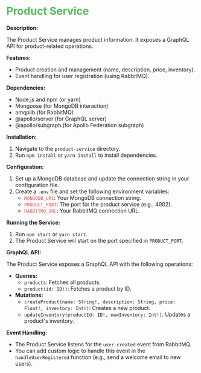 # <span style="color: #5cb85c;">Product Service</span>

**Description:**

The Product Service manages product information. It exposes a GraphQL API for product-related operations.

**Features:**

- Product creation and management (name, description, price, inventory).
- Event handling for user registration (using RabbitMQ).

**Dependencies:**

- Node.js and npm (or yarn)
- Mongoose (for MongoDB interaction)
- amqplib (for RabbitMQ)
- @apollo/server (for GraphQL server)
- @apollo/subgraph (for Apollo Federation subgraph)

**Installation:**

1. Navigate to the `product-service` directory.
2. Run `npm install` or `yarn install` to install dependencies.

**Configuration:**

1. Set up a MongoDB database and update the connection string in your configuration file.
2. Create a `.env` file and set the following environment variables:
   - <span style="color: #d9534f;">`MONGODB_URI`</span>: Your MongoDB connection string.
   - <span style="color: #d9534f;">`PRODUCT_PORT`</span>: The port for the product service (e.g., 4002).
   - <span style="color: #d9534f;">`RABBITMQ_URL`</span>: Your RabbitMQ connection URL.

**Running the Service:**

1. Run `npm start` or `yarn start`.
2. The Product Service will start on the port specified in `PRODUCT_PORT`.

**GraphQL API:**

The Product Service exposes a GraphQL API with the following operations:

- **Queries:**
  - `products`: Fetches all products.
  - `product(id: ID!)`: Fetches a product by ID.
- **Mutations:**
  - `createProduct(name: String!, description: String, price: Float!, inventory: Int!)`: Creates a new product.
  - `updateInventory(productId: ID!, newInventory: Int!)`: Updates a product's inventory.

**Event Handling:**

- The Product Service listens for the `user.created` event from RabbitMQ.
- You can add custom logic to handle this event in the `handleUserRegistered` function (e.g., send a welcome email to new users).
